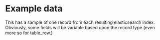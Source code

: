 # Example data

This has a sample of one record from each resulting elasticsearch index. Obviously, some fields will be variable
based upon the record type (even more so for table_row.)
